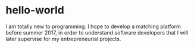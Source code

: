 # hello-world
I am totally new to programming. I hope to develop a matching platform before summer 2017, in order to understand software developers that I will later supervise for my entrepreneurial projects.
